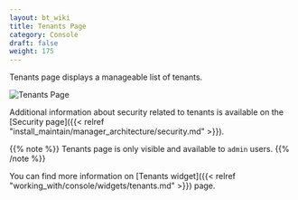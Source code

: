 ```yaml
---
layout: bt_wiki
title: Tenants Page
category: Console
draft: false
weight: 175
---
```


Tenants page displays a manageable list of tenants.

![Tenants Page]( /images/ui/pages/tenants-page.png )

Additional information about security related to tenants is available on the [Security page]({{< relref "install_maintain/manager_architecture/security.md" >}}).

{{% note %}}
Tenants page is only visible and available to `admin` users.
{{% /note %}}

You can find more information on [Tenants widget]({{< relref "working_with/console/widgets/tenants.md" >}}) page.
